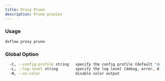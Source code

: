 ```yaml
---
title: Proxy Prune 
description: Prune proxies
---
```


### Usage

```bash
dxflow proxy prune
```

### Global Option

```bash
  -C, --config-profile string   specify the config profile (default "default")
  -L, --log-level string        specify the log level [debug, error, disabled] (default "disabled")
  -N, --no-color                disable color output
```

